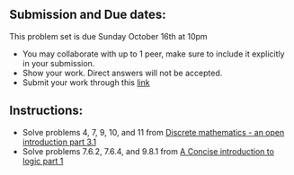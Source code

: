 ## Submission and Due dates:

This problem set is due Sunday October 16th at 10pm

- You may collaborate with up to 1 peer, make sure to include it explicitly in your submission.
- Show your work. Direct answers will not be accepted.
- Submit your work through this [link](tbd)

## Instructions:

- Solve problems 4, 7, 9, 10, and 11 from [Discrete mathematics - an open introduction part 3.1](http://discrete.openmathbooks.org/dmoi3/sec_propositional.html)
- Solve problems 7.6.2, 7.6.4, and 9.8.1 from [A Concise introduction to logic part 1](https://open.umn.edu/opentextbooks/textbooks/452)
